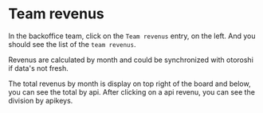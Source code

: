 # Team revenus

In the backoffice team, click on the `Team revenus` entry, on the left.
And you should see the list of the `team revenus`.

Revenus are calculated by month and could be synchronized with otoroshi if data's not fresh.

The total revenus by month is display on top right of the board and below, you can see the total by api.
After clicking on a api revenu, you can see the division by apikeys.